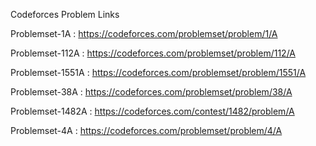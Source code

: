 Codeforces Problem Links

Problemset-1A : https://codeforces.com/problemset/problem/1/A

Problemset-112A : https://codeforces.com/problemset/problem/112/A

Problemset-1551A : https://codeforces.com/problemset/problem/1551/A

Problemset-38A : https://codeforces.com/problemset/problem/38/A

Problemset-1482A : https://codeforces.com/contest/1482/problem/A

Problemset-4A : https://codeforces.com/problemset/problem/4/A
